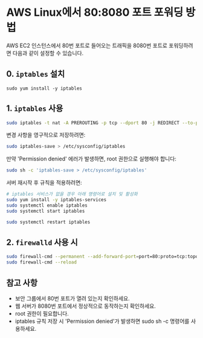# AWS Linux에서 80:8080 포트 포워딩 방법

AWS EC2 인스턴스에서 80번 포트로 들어오는 트래픽을 8080번 포트로 포워딩하려면 다음과 같이 설정할 수 있습니다.

## 0. `iptables` 설치
```
sudo yum install -y iptables
```

## 1. `iptables` 사용

```bash
sudo iptables -t nat -A PREROUTING -p tcp --dport 80 -j REDIRECT --to-port 8080
```

변경 사항을 영구적으로 저장하려면:

```bash
sudo iptables-save > /etc/sysconfig/iptables
```
만약 'Permission denied' 에러가 발생하면, root 권한으로 실행해야 합니다:
```bash
sudo sh -c 'iptables-save > /etc/sysconfig/iptables'
```
서버 재시작 후 규칙을 적용하려면:
```bash
# iptables 서비스가 없을 경우 아래 명령어로 설치 및 활성화
sudo yum install -y iptables-services
sudo systemctl enable iptables
sudo systemctl start iptables

sudo systemctl restart iptables
```

## 2. `firewalld` 사용 시

```bash
sudo firewall-cmd --permanent --add-forward-port=port=80:proto=tcp:toport=8080
sudo firewall-cmd --reload
```

## 참고 사항

- 보안 그룹에서 80번 포트가 열려 있는지 확인하세요.
- 웹 서버가 8080번 포트에서 정상적으로 동작하는지 확인하세요.
- root 권한이 필요합니다.
- iptables 규칙 저장 시 'Permission denied'가 발생하면 sudo sh -c 명령어를 사용하세요.
